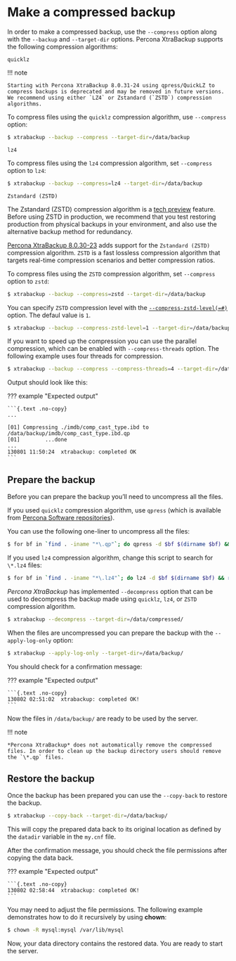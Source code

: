 # Make a compressed backup

In order to make a compressed backup, use the `--compress` option along
with the `--backup` and `--target-dir` options. Percona XtraBackup supports the following compression algorithms:

`quicklz`

!!! note

    Starting with Percona XtraBackup 8.0.31-24 using qpress/QuickLZ to compress backups is deprecated and may be removed in future versions. We recommend using either `LZ4` or Zstandard (`ZSTD`) compression algorithms.
    
To compress files using the `quicklz` compression algorithm, use `--compress` option:

```{.bash data-prompt="$"}
$ xtrabackup --backup --compress --target-dir=/data/backup
```

`lz4`

To compress files using the `lz4` compression algorithm, set `--compress` option to `lz4`:

```{.bash data-prompt="$"}
$ xtrabackup --backup --compress=lz4 --target-dir=/data/backup
```

`Zstandard (ZSTD)`

The Zstandard (ZSTD) compression algorithm is a [tech preview](../glossary.md#tech-preview) feature. Before using ZSTD in production, we recommend that you test restoring production from physical backups in your environment, and also use the alternative backup method for redundancy.

[Percona XtraBackup 8.0.30-23](../release-notes/8.0/8.0.30-23.0.md) adds support for the `Zstandard (ZSTD)` compression algorithm. `ZSTD` is a fast lossless compression algorithm that targets real-time compression scenarios and better compression ratios.  
    
To compress files using the `ZSTD` compression algorithm, set `--compress` option to `zstd`:

```{.bash data-prompt="$"}
$ xtrabackup --backup --compress=zstd --target-dir=/data/backup
```

You can specify `ZSTD` compression level with the [`--compress-zstd-level(=#)`](/docs/xtrabackup_bin/xbk_option_reference.md#compress-zstd-level) option. The defaul value is `1`.

```{.bash data-prompt="$"}
$ xtrabackup --backup --compress-zstd-level=1 --target-dir=/data/backup
```

If you want to speed up the compression you can use the parallel
compression, which can be enabled with `--compress-threads`
option. The following example uses four threads for compression.

```{.bash data-prompt="$"}
$ xtrabackup --backup --compress --compress-threads=4 --target-dir=/data/backup
```

Output should look like this:

??? example "Expected output"

    ```{.text .no-copy}
    ...

    [01] Compressing ./imdb/comp_cast_type.ibd to /data/backup/imdb/comp_cast_type.ibd.qp
    [01]        ...done
    ...
    130801 11:50:24  xtrabackup: completed OK
    ```

## Prepare the backup

Before you can prepare the backup you’ll need to uncompress all the files.

If you used `quicklz` compression algorithm, use `qpress` (which is available from [Percona Software repositories](http://www.percona.com/doc/percona-xtrabackup/8.0/installation.html#using-percona-software-repositories)).

You can use the following one-liner to uncompress all the files:

```{.bash data-prompt="$"}
$ for bf in `find . -iname "*\.qp"`; do qpress -d $bf $(dirname $bf) && rm $bf; done
``` 

If you used `lz4` compression algorithm, change this script to search
for `\*.lz4` files:

```{.bash data-prompt="$"}
$ for bf in `find . -iname "*\.lz4"`; do lz4 -d $bf $(dirname $bf) && rm $bf; done
```

*Percona XtraBackup* has implemented `--decompress` option
that can be used to decompress the backup made using `quicklz`, `lz4`, or `ZSTD` compression algorithm.

```{.bash data-prompt="$"}
$ xtrabackup --decompress --target-dir=/data/compressed/
```

When the files are uncompressed you can prepare the backup with the
`--apply-log-only` option:

```{.bash data-prompt="$"}
$ xtrabackup --apply-log-only --target-dir=/data/backup/
```

You should check for a confirmation message:

??? example "Expected output"

    ```{.text .no-copy}
    130802 02:51:02  xtrabackup: completed OK!
    ```

Now the files in `/data/backup/` are ready to be used by the server.

!!! note
   
    *Percona XtraBackup* does not automatically remove the compressed files. In order to clean up the backup directory users should remove the `\*.qp` files.

## Restore the backup

Once the backup has been prepared you can use the `--copy-back` to
restore the backup.

```{.bash data-prompt="$"}
$ xtrabackup --copy-back --target-dir=/data/backup/
```

This will copy the prepared data back to its original location as defined
by the `datadir` variable in the `my.cnf` file.

After the confirmation message, you should check the file permissions after
copying the data back.

??? example "Expected output"

    ```{.text .no-copy}
    130802 02:58:44  xtrabackup: completed OK!
    ```

You may need to adjust the file permissions. The following example
demonstrates how to do it recursively by using **chown**:

```{.bash data-prompt="$"}
$ chown -R mysql:mysql /var/lib/mysql
```

Now, your data directory contains the restored data. You are
ready to start the server.